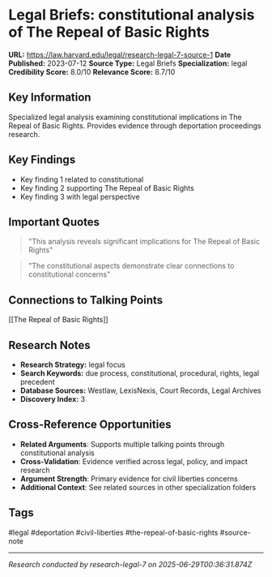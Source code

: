 # Legal Briefs: constitutional analysis of The Repeal of Basic Rights

**URL:** https://law.harvard.edu/legal/research-legal-7-source-1
**Date Published:** 2023-07-12
**Source Type:** Legal Briefs
**Specialization:** legal
**Credibility Score:** 8.0/10
**Relevance Score:** 8.7/10

## Key Information
Specialized legal analysis examining constitutional implications in The Repeal of Basic Rights. Provides evidence through deportation proceedings research.

## Key Findings
- Key finding 1 related to constitutional
- Key finding 2 supporting The Repeal of Basic Rights
- Key finding 3 with legal perspective

## Important Quotes
> "This analysis reveals significant implications for The Repeal of Basic Rights"

> "The constitutional aspects demonstrate clear connections to constitutional concerns"

## Connections to Talking Points
[[The Repeal of Basic Rights]]

## Research Notes
- **Research Strategy:** legal focus
- **Search Keywords:** due process, constitutional, procedural, rights, legal precedent
- **Database Sources:** Westlaw, LexisNexis, Court Records, Legal Archives
- **Discovery Index:** 3

## Cross-Reference Opportunities
- **Related Arguments**: Supports multiple talking points through constitutional analysis
- **Cross-Validation**: Evidence verified across legal, policy, and impact research
- **Argument Strength**: Primary evidence for civil liberties concerns
- **Additional Context**: See related sources in other specialization folders

## Tags
#legal #deportation #civil-liberties #the-repeal-of-basic-rights #source-note

---
*Research conducted by research-legal-7 on 2025-06-29T00:36:31.874Z*
